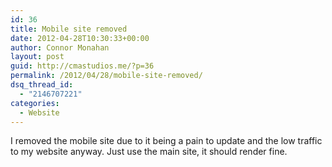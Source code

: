 ```yaml
---
id: 36
title: Mobile site removed
date: 2012-04-28T10:30:33+00:00
author: Connor Monahan
layout: post
guid: http://cmastudios.me/?p=36
permalink: /2012/04/28/mobile-site-removed/
dsq_thread_id:
  - "2146707221"
categories:
  - Website
---
```

<div>
  <div>
    <div>
      <div>
        <p>
          I removed the mobile site due to it being a pain to update and the low traffic to my website anyway. Just use the main site, it should render fine.
        </p>
      </div>
    </div>
  </div>
</div>